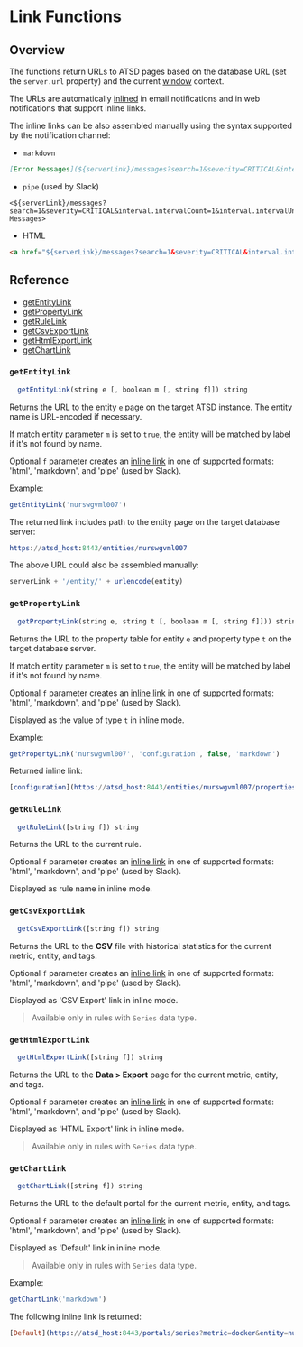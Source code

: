 # Link Functions

## Overview

The functions return URLs to ATSD pages based on the database URL (set the `server.url` property) and the current [window](window.md) context.

The URLs are automatically [inlined](#inline-links) in email notifications and in web notifications that support inline links.

The inline links can be also assembled manually using the syntax supported by the notification channel:

* `markdown`

```markdown
[Error Messages](${serverLink}/messages?search=1&severity=CRITICAL&interval.intervalCount=1&interval.intervalUnit=DAY&entity=${entity})
```

* `pipe` (used by Slack)

```ls
<${serverLink}/messages?search=1&severity=CRITICAL&interval.intervalCount=1&interval.intervalUnit=DAY&entity=${entity}|Error Messages>
```

* HTML

```html
<a href="${serverLink}/messages?search=1&severity=CRITICAL&interval.intervalCount=1&interval.intervalUnit=DAY&entity=${entity}">Error Messages</a>
```

## Reference

* [getEntityLink](#getentitylink)
* [getPropertyLink](#getpropertylink)
* [getRuleLink](#getrulelink)
* [getCsvExportLink](#getcsvexportlink)
* [getHtmlExportLink](#gethtmlexportlink)
* [getChartLink](#getchartlink)

### `getEntityLink`

```javascript
  getEntityLink(string e [, boolean m [, string f]]) string
```

Returns the URL to the entity `e` page on the target ATSD instance. The entity name is URL-encoded if necessary.

If match entity parameter `m` is set to `true`, the entity will be matched by label if it's not found by name.

Optional `f` parameter creates an [inline link](https://github.com/axibase/atsd/blob/master/rule-engine/links.md#inline-links) in one of supported formats: 'html', 'markdown', and 'pipe' (used by Slack).

Example:

```javascript
getEntityLink('nurswgvml007')
```

The returned link includes path to the entity page on the target database server:

```elm
https://atsd_host:8443/entities/nurswgvml007
```

The above URL could also be assembled manually:

```javascript
serverLink + '/entity/' + urlencode(entity)
```

### `getPropertyLink`

```javascript
  getPropertyLink(string e, string t [, boolean m [, string f]])) string
```

Returns the URL to the property table for entity `e` and property type `t` on the target database server.

If match entity parameter `m` is set to `true`, the entity will be matched by label if it's not found by name.

Optional `f` parameter creates an [inline link](https://github.com/axibase/atsd/blob/master/rule-engine/links.md#inline-links) in one of supported formats: 'html', 'markdown', and 'pipe' (used by Slack).

Displayed as the value of type `t` in inline mode.

Example:

```javascript
getPropertyLink('nurswgvml007', 'configuration', false, 'markdown')
```

Returned inline link:

```elm
[configuration](https://atsd_host:8443/entities/nurswgvml007/properties?type=configuration)
```

### `getRuleLink`

```javascript
  getRuleLink([string f]) string
```

Returns the URL to the current rule.

Optional `f` parameter creates an [inline link](https://github.com/axibase/atsd/blob/master/rule-engine/links.md#inline-links) in one of supported formats: 'html', 'markdown', and 'pipe' (used by Slack).

Displayed as rule name in inline mode.

### `getCsvExportLink`

```javascript
  getCsvExportLink([string f]) string
```

Returns the URL to the **CSV** file with historical statistics for the current metric, entity, and tags.

Optional `f` parameter creates an [inline link](https://github.com/axibase/atsd/blob/master/rule-engine/links.md#inline-links) in one of supported formats: 'html', 'markdown', and 'pipe' (used by Slack).

Displayed as 'CSV Export' link in inline mode.

> Available only in rules with `Series` data type.

### `getHtmlExportLink`

```javascript
  getHtmlExportLink([string f]) string
```

Returns the URL to the **Data > Export** page for the current metric, entity, and tags.

Optional `f` parameter creates an [inline link](https://github.com/axibase/atsd/blob/master/rule-engine/links.md#inline-links) in one of supported formats: 'html', 'markdown', and 'pipe' (used by Slack).

Displayed as 'HTML Export' link in inline mode.

> Available only in rules with `Series` data type.

### `getChartLink`

```javascript
  getChartLink([string f]) string
```

Returns the URL to the default portal for the current metric, entity, and tags.

Optional `f` parameter creates an [inline link](https://github.com/axibase/atsd/blob/master/rule-engine/links.md#inline-links) in one of supported formats: 'html', 'markdown', and 'pipe' (used by Slack).

Displayed as 'Default' link in inline mode.

> Available only in rules with `Series` data type.

Example:

```javascript
getChartLink('markdown')
```
The following inline link is returned:

```elm
[Default](https://atsd_host:8443/portals/series?metric=docker&entity=nurswgvml007...)
```
